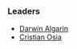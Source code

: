 ### Leaders

* [Darwin Algarin](mailto:darwin.algarin@owasp.org)
* [Cristian Osia](mailto:cristian.osia@owasp.org)
